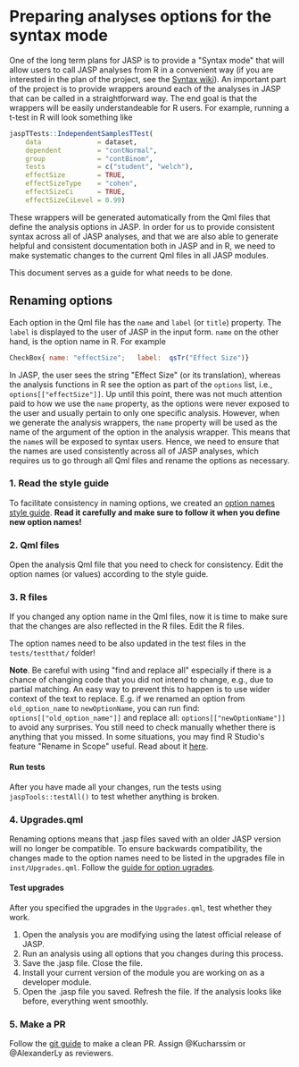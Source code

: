 # Preparing analyses options for the syntax mode

One of the long term plans for JASP is to provide a "Syntax mode" that will allow users to call JASP analyses from R in a convenient way (if you are interested in the plan of the project, see the [Syntax wiki](https://github.com/jasp-stats/INTERNAL-jasp/wiki/Syntax-Mode)). An important part of the project is to provide wrappers around each of the analyses in JASP that can be called in a straightforward way. The end goal is that the wrappers will be easily understandeable for R users. For example, running a t-test in R will look something like

```r
jaspTTests::IndependentSamplesTTest(
    data              = dataset, 
    dependent         = "contNormal", 
    group             = "contBinom", 
    tests             = c("student", "welch"), 
    effectSize        = TRUE, 
    effectSizeType    = "cohen", 
    effectSizeCi      = TRUE, 
    effectSizeCiLevel = 0.99)
```

These wrappers will be generated automatically from the Qml files that define the analysis options in JASP. In order for us to provide consistent syntax across all of JASP analyses, and that we are also able to generate helpful and consistent documentation both in JASP and in R, we need to make systematic changes to the current Qml files in all JASP modules.

This document serves as a guide for what needs to be done.

## Renaming options

Each option in the Qml file has the `name` and `label` (or `title`) property. The `label` is displayed to the user of JASP in the input form. `name` on the other hand, is the option name in R. For example

```qml
CheckBox{ name: "effectSize";   label:  qsTr("Effect Size")}
```

In JASP, the user sees the string "Effect Size" (or its translation), whereas the analysis functions in R see the option as part of the `options` list, i.e., `options[["effectSize"]]`. Up until this point, there was not much attention paid to how we use the `name` property, as the options were never exposed to the user and usually pertain to only one specific analysis. However, when we generate the analysis wrappers, the `name` property will be used as the name of the argument of the option in the analysis wrapper. This means that the `name`s will be exposed to syntax users. Hence, we need to ensure that the names are used consistently across all of JASP analyses, which requires us to go through all Qml files and rename the options as necessary. 

### 1. Read the style guide

To facilitate consistency in naming options, we created an [option names style guide](guide-option-names.md). **Read it carefully and make sure to follow it when you define new option names!** 

### 2. Qml files

Open the analysis Qml file that you need to check for consistency. Edit the option names (or values) according to the style guide.


### 3. R files

If you changed any option name in the Qml files, now it is time to make sure that the changes are also reflected in the R files. Edit the R files.

The option names need to be also updated in the test files in the `tests/testthat/` folder!

**Note**. Be careful with using "find and replace all" especially if there is a chance of changing code that you did not intend to change, e.g., due to partial matching. An easy way to prevent this to happen is to use wider context of the text to replace. E.g. if we renamed an option from `old_option_name` to `newOptionName`, you can run find: `options[["old_option_name"]]` and replace all: `options[["newOptionName"]]` to avoid any surprises. You still need to check manually whether there is anything that you missed. In some situations, you may find R Studio's feature "Rename in Scope" useful. Read about it [here](https://appsilon.com/rstudio-shortcuts-and-tips/#code-inserting).

#### Run tests

After you have made all your changes, run the tests using `jaspTools::testAll()` to test whether anything is broken. 

### 4. Upgrades.qml 

Renaming options means that .jasp files saved with an older JASP version will no longer be compatible. To ensure backwards compatibility, the changes made to the option names need to be listed in the upgrades file in `inst/Upgrades.qml`. Follow the [guide for option ugrades](jasp-upgrade-qml.md).

#### Test upgrades

After you specified the upgrades in the `Upgrades.qml`, test whether they work. 

1. Open the analysis you are modifying using the latest official release of JASP. 
2. Run an analysis using all options that you changes during this process. 
3. Save the .jasp file. Close the file.
4. Install your current version of the module you are working on as a developer module.
5. Open the .jasp file you saved. Refresh the file. If the analysis looks like before, everything went smoothly.


### 5. Make a PR

Follow the [git guide](git-guide.md) to make a clean PR. Assign @Kucharssim or @AlexanderLy as reviewers.






